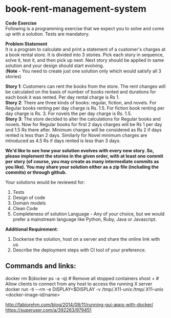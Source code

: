 # book-rent-management-system

**Code Exercise**  
Following is a programming exercise that we expect you to solve and come up with a solution. Tests
are mandatory.  

**Problem Statement**  
It is a program to calculate and print a statement of a customer's charges at a book rental store.
It is divided into 3 stories. Pick each story in sequence, solve it, test it, and then pick up next. Next
story should be applied in same solution and your design should start evolving.  
(**Note** - You need to create just one solution only which would satisfy all 3 stories)  

**Story 1**:
Customers can rent the books from the store. The rent changes will be calculated on the basis of
number of books rented and durations for each book it was rented. Per day rental charge is Rs 1.  
**Story 2**:
There are three kinds of books: regular, fiction, and novels. For Regular books renting per day charge
is Rs. 1.5. For fiction book renting per day charge is Rs. 3. For novels the per day charge is Rs. 1.5.  
**Story 3**:
The store decided to alter the calculations for Regular books and novels. Now for Regular books for
first 2 days charges will be Rs 1 per day and 1.5 Rs there after. Minimum charges will be considered
as Rs 2 if days rented is less than 2 days. Similarly for Novel minimum charges are introduced as 4.5
Rs if days rented is less than 3 days.  

**We'd like to see how your solution evolves with every new story. So, please implement the
stories in the given order, with at least one commit per story (of course, you may create as
many intermediate commits as you like). You may share your solution either as a zip file
(including the commits) or through github.**

Your solutions would be reviewed for:
1. Tests
2. Design of code
3. Domain models
4. Clean Code
5. Completeness of solution
Language - Any of your choice, but we would prefer a mainstream language like Python, Ruby, Java
or Javascript.  

**Additional Requirement**:
1. Dockerise the solution, host on a server and share the online link with us.
2. Describe the deployment steps with CI tool of your preference.


## Commands and links:
docker rm $(docker ps -a -q) # Remove all stopped containers  
xhost + # Allow clients to connect from any host to access the running X server  
docker run -ti --rm -e DISPLAY=$DISPLAY -v /tmp/.X11-unix:/tmp/.X11-unix <docker-image-id/name>

http://fabiorehm.com/blog/2014/09/11/running-gui-apps-with-docker/  
https://superuser.com/a/392263/979451
